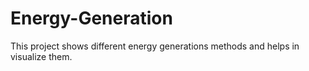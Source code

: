 # Energy-Generation
This project shows different energy generations methods and helps in visualize them.

